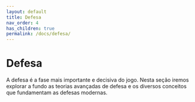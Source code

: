 ```yaml
---
layout: default
title: Defesa
nav_order: 4
has_children: true
permalink: /docs/defesa/
---
```

# Defesa
A defesa é a fase mais importante e decisiva do jogo. Nesta seção iremos explorar a fundo as teorias avançadas de defesa e os diversos conceitos que fundamentam as defesas modernas.